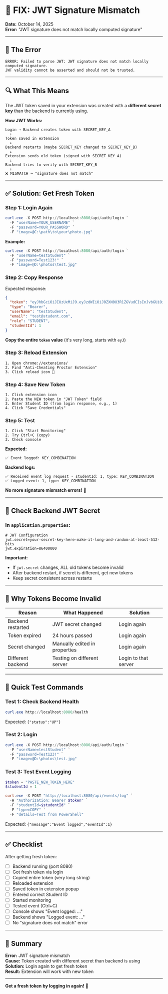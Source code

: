 # 🔧 FIX: JWT Signature Mismatch

**Date:** October 14, 2025  
**Error:** "JWT signature does not match locally computed signature"

---

## 🐛 The Error

```
ERROR: Failed to parse JWT: JWT signature does not match locally computed signature. 
JWT validity cannot be asserted and should not be trusted.
```

---

## 🔍 What This Means

The JWT token saved in your extension was created with a **different secret key** than the backend is currently using.

**How JWT Works:**
```
Login → Backend creates token with SECRET_KEY_A
  ↓
Token saved in extension
  ↓
Backend restarts (maybe SECRET_KEY changed to SECRET_KEY_B)
  ↓
Extension sends old token (signed with SECRET_KEY_A)
  ↓
Backend tries to verify with SECRET_KEY_B
  ↓
❌ MISMATCH → "signature does not match"
```

---

## ✅ Solution: Get Fresh Token

### Step 1: Login Again

```powershell
curl.exe -X POST http://localhost:8080/api/auth/login `
  -F "userName=YOUR_USERNAME" `
  -F "password=YOUR_PASSWORD" `
  -F "image=@C:\path\to\your\photo.jpg"
```

**Example:**
```powershell
curl.exe -X POST http://localhost:8080/api/auth/login `
  -F "userName=testStudent" `
  -F "password=Test123!" `
  -F "image=@D:\photos\test.jpg"
```

### Step 2: Copy Response

Expected response:
```json
{
  "token": "eyJhbGciOiJIUzUxMiJ9.eyJzdWIiOiJ0ZXN0U3R1ZGVudCIsInJvbGUiOiJTVFVERU5UIiwic3R1ZGVudElkIjoxLCJpYXQiOjE2OTc...LONG_TOKEN_HERE",
  "type": "Bearer",
  "userName": "testStudent",
  "email": "test@student.com",
  "role": "STUDENT",
  "studentId": 1
}
```

**Copy the entire `token` value** (it's very long, starts with `eyJ`)

### Step 3: Reload Extension

```
1. Open chrome://extensions/
2. Find "Anti-Cheating Proctor Extension"
3. Click reload icon 🔄
```

### Step 4: Save New Token

```
1. Click extension icon
2. Paste the NEW token in "JWT Token" field
3. Enter Student ID (from login response, e.g., 1)
4. Click "Save Credentials"
```

### Step 5: Test

```
1. Click "Start Monitoring"
2. Try Ctrl+C (copy)
3. Check console
```

**Expected:**
```
✅ Event logged: KEY_COMBINATION
```

**Backend logs:**
```
✅ Received event log request - studentId: 1, type: KEY_COMBINATION
✅ Logged event: 1, type: KEY_COMBINATION
```

**No more signature mismatch errors!** 🎉

---

## 🔐 Check Backend JWT Secret

### In `application.properties`:

```properties
# JWT Configuration
jwt.secret=your-secret-key-here-make-it-long-and-random-at-least-512-bits
jwt.expiration=86400000
```

**Important:**
- If `jwt.secret` changes, ALL old tokens become invalid
- After backend restart, if secret is different, get new tokens
- Keep secret consistent across restarts

---

## 🎯 Why Tokens Become Invalid

| Reason | What Happened | Solution |
|--------|---------------|----------|
| Backend restarted | JWT secret changed | Login again |
| Token expired | 24 hours passed | Login again |
| Secret changed | Manually edited in properties | Login again |
| Different backend | Testing on different server | Login to that server |

---

## 📝 Quick Test Commands

### Test 1: Check Backend Health
```powershell
curl.exe http://localhost:8080/health
```
Expected: `{"status":"UP"}`

### Test 2: Login
```powershell
curl.exe -X POST http://localhost:8080/api/auth/login `
  -F "userName=testStudent" `
  -F "password=Test123!" `
  -F "image=@D:\photos\test.jpg"
```

### Test 3: Test Event Logging
```powershell
$token = "PASTE_NEW_TOKEN_HERE"
$studentId = 1

curl.exe -X POST "http://localhost:8080/api/events/log" `
  -H "Authorization: Bearer $token" `
  -F "studentId=$studentId" `
  -F "type=COPY" `
  -F "details=Test from PowerShell"
```

Expected: `{"message":"Event logged","eventId":1}`

---

## ✅ Checklist

After getting fresh token:

- [ ] Backend running (port 8080)
- [ ] Got fresh token via login
- [ ] Copied entire token (very long string)
- [ ] Reloaded extension
- [ ] Saved token in extension popup
- [ ] Entered correct Student ID
- [ ] Started monitoring
- [ ] Tested event (Ctrl+C)
- [ ] Console shows "Event logged: ..."
- [ ] Backend shows "Logged event: ..."
- [ ] No "signature does not match" error

---

## 🚀 Summary

**Error:** JWT signature mismatch  
**Cause:** Token created with different secret than backend is using  
**Solution:** Login again to get fresh token  
**Result:** Extension will work with new token  

---

**Get a fresh token by logging in again!** 🎉
